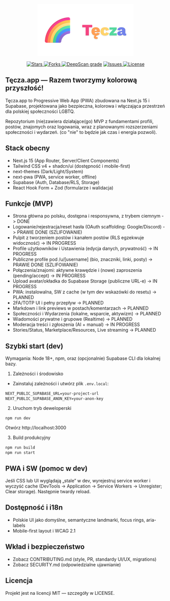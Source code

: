 <div align="center">
  <img src="./public/icons/tecza-icons-500x270/2.svg" alt="Tęcza.app Logo" width="300" />
</div>
<p align="center">
  <a href="https://github.com/asterixix/tecza-app/stargazers">
    <img src="https://img.shields.io/github/stars/asterixix/tecza-app" alt="Stars" />
  </a>
  <a href="https://github.com/asterixix/tecza-app/network/members">
    <img src="https://img.shields.io/github/forks/asterixix/tecza-app" alt="Forks" />
  </a>
  <a href="https://deepscan.io/dashboard#view=project&tid=26785&pid=29370&bid=943878"><img src="https://deepscan.io/api/teams/26785/projects/29370/branches/943878/badge/grade.svg" alt="DeepScan grade"></a>
  <a href="https://github.com/asterixix/tecza-app/issues">
    <img src="https://img.shields.io/github/issues/asterixix/tecza-app" alt="Issues" />
  </a>
  <a href="./LICENSE.md">
    <img src="https://img.shields.io/github/license/asterixix/tecza-app" alt="License" />
  </a>
</p>


## Tęcza.app — Razem tworzymy kolorową przyszłość!

Tęcza.app to Progressive Web App (PWA) zbudowana na Next.js 15 i Supabase, projektowana jako bezpieczna, kolorowa i włączająca przestrzeń dla polskiej społeczności LGBTQ.

Repozytorium (nie)zawiera działające(go) MVP z fundamentami profili, postów, znajomych oraz logowania, wraz z planowanymi rozszerzeniami społeczności i wydarzeń. (co "nie" to będzie jak czas i energia pozwoli).

## Stack obecny

- Next.js 15 (App Router, Server/Client Components)
- Tailwind CSS v4 + shadcn/ui (dostępność i mobile-first)
- next-themes (Dark/Light/System)
- next-pwa (PWA, service worker, offline)
- Supabase (Auth, Database/RLS, Storage)
- React Hook Form + Zod (formularze i walidacja)

## Funkcje (MVP)

- Strona główna po polsku, dostępna i responsywna, z trybem ciemnym -> DONE
- Logowanie/rejestracja/reset hasła (OAuth scaffolding: Google/Discord) -> PRAWIE DONE (SZLIFOWANIE)
- Pulpit z tworzeniem postów i kanałem postów (RLS egzekwuje widoczność) -> IN PROGRESS
- Profile użytkowników i Ustawienia (edycja danych, prywatność) -> IN PROGRESS
- Publiczne profile pod /u/[username] (bio, znaczniki, linki, posty) -> PRAWIE DONE (SZLIFOWANIE)
- Połączenia/znajomi: aktywne krawędzie i (nowe) zaproszenia (pending/accept) -> IN PROGRESS
- Upload avatar/okładka do Supabase Storage (publiczne URL-e) -> IN PROGRESS
- PWA: instalowalna, SW z cache (w tym dev wskazówki do resetu) -> PLANNED
- 2FA/TOTP UI i pełny przepływ -> PLANNED
- Markdown i link previews w postach/komentarzach -> PLANNED
- Społeczności i Wydarzenia (lokalne, wsparcie, aktywizm) -> PLANNED
- Wiadomości prywatne i grupowe (Realtime) -> PLANNED
- Moderacja treści i zgłoszenia (AI + manual) -> IN PROGRESS
- Stories/Status, Marketplace/Resources, Live streaming -> PLANNED

## Szybki start (dev)

Wymagania: Node 18+, npm, oraz (opcjonalnie) Supabase CLI dla lokalnej bazy.

1. Zależności i środowisko

- Zainstaluj zależności i utwórz plik `.env.local`:

```
NEXT_PUBLIC_SUPABASE_URL=your-project-url
NEXT_PUBLIC_SUPABASE_ANON_KEY=your-anon-key
```

2. Uruchom tryb deweloperski

```
npm run dev
```

Otwórz http://localhost:3000

3. Build produkcyjny

```
npm run build
npm run start
```

## PWA i SW (pomoc w dev)

Jeśli CSS lub UI wyglądają „stale” w dev, wyrejestruj service worker i wyczyść cache (DevTools → Application → Service Workers → Unregister; Clear storage). Następnie twardy reload.

## Dostępność i i18n

- Polskie UI jako domyślne, semantyczne landmarki, focus rings, aria-labels
- Mobile-first layout i WCAG 2.1

## Wkład i bezpieczeństwo

- Zobacz CONTRIBUTING.md (style, PR, standardy UI/UX, migrations)
- Zobacz SECURITY.md (odpowiedzialne ujawnianie)

## Licencja

Projekt jest na licencji MIT — szczegóły w LICENSE.
